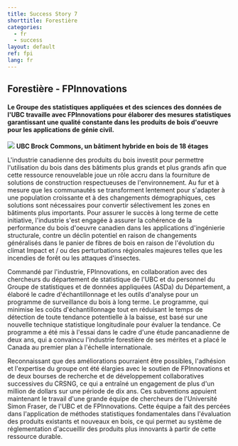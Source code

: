 ```yaml
---
title: Success Story 7
shorttitle: Forestière
categories: 
  - fr
  - success
layout: default
ref: fpi
lang: fr
---
```



## Forestière - FPInnovations

####  Le Groupe des statistiques appliquées et des sciences des données de l'UBC travaille avec FPInnovations pour élaborer des mesures statistiques garantissant une qualité constante dans les produits de bois d'oeuvre pour les applications de génie civil.

<img src="../img/portfolio/FPI_001.png" style="max-height: 300px"
class="img-responsive center-block"/>
**UBC Brock Commons, un bâtiment hybride en bois de 18 étages**



L'industrie canadienne des produits du bois investit pour permettre l'utilisation du bois dans des bâtiments plus grands et plus grands afin que cette ressource renouvelable joue un rôle accru dans la fourniture de solutions de construction respectueuses de l'environnement. Au fur et à mesure que les communautés se transforment lentement pour s'adapter à une population croissante et à des changements démographiques, ces solutions sont nécessaires pour convertir sélectivement les zones en bâtiments plus importants. Pour assurer le succès à long terme de cette initiative, l'industrie s'est engagée à assurer la cohérence de la performance du bois d'oeuvre canadien dans les applications d'ingénierie structurale, contre un déclin potentiel en raison de changements généralisés dans le panier de fibres de bois en raison de l'évolution du climat Impact et / ou des perturbations régionales majeures telles que les incendies de forêt ou les attaques d'insectes.

Commandé par l'industrie, FPInnovations, en collaboration avec des chercheurs du département de statistique de l'UBC et du personnel du Groupe de statistiques et de données appliquées (ASDa) du Département, a élaboré le cadre d'échantillonnage et les outils d'analyse pour un programme de surveillance du bois à long terme. Le programme, qui minimise les coûts d'échantillonnage tout en réduisant le temps de détection de toute tendance potentielle à la baisse, est basé sur une nouvelle technique statistique longitudinale pour évaluer la tendance. Ce programme a été mis à l'essai dans le cadre d'une étude pancanadienne de deux ans, qui a convaincu l'industrie forestière de ses mérites et a placé le Canada au premier plan à l'échelle internationale.

Reconnaissant que des améliorations pourraient être possibles, l'adhésion et l'expertise du groupe ont été élargies avec le soutien de FPInnovations et de deux bourses de recherche et de développement collaboratives successives du CRSNG, ce qui a entraîné un engagement de plus d'un million de dollars sur une période de dix ans. Ces subventions appuient maintenant le travail d'une grande équipe de chercheurs de l'Université Simon Fraser, de l'UBC et de FPInnovations. Cette équipe a fait des percées dans l'application de méthodes statistiques fondamentales dans l'évaluation des produits existants et nouveaux en bois, ce qui permet au système de réglementation d'accueillir des produits plus innovants à partir de cette ressource durable.


